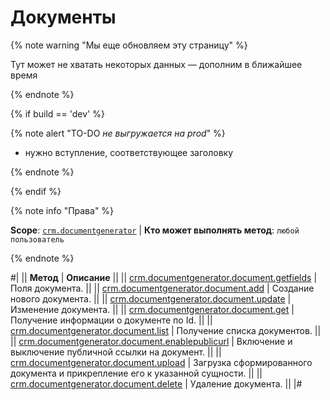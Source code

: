 # Документы

{% note warning "Мы еще обновляем эту страницу" %}

Тут может не хватать некоторых данных — дополним в ближайшее время

{% endnote %}

{% if build == 'dev' %}

{% note alert "TO-DO _не выгружается на prod_" %}

- нужно вступление, соответствующее заголовку

{% endnote %}

{% endif %}

{% note info "Права" %}

**Scope**: [`crm.documentgenerator`](../../../scopes/permissions.md) | **Кто может выполнять метод**: `любой пользователь`

{% endnote %}

#|
|| **Метод** | **Описание** ||
|| [crm.documentgenerator.document.getfields](./crm-document-generator-document-get-fields.md) | Поля документа. ||
|| [crm.documentgenerator.document.add](./crm-document-generator-document-add.md) | Создание нового документа. ||
|| [crm.documentgenerator.document.update](./crm-document-generator-document-update.md) | Изменение документа. ||
|| [crm.documentgenerator.document.get](./crm-document-generator-document-get.md) | Получение информации о документе по Id. ||
|| [crm.documentgenerator.document.list](./crm-document-generator-document-list.md) | Получение списка документов. ||
|| [crm.documentgenerator.document.enablepublicurl](./crm-document-generator-document-enable-public-url.md) | Включение и выключение публичной ссылки на документ. ||
|| [crm.documentgenerator.document.upload](./crm-document-generator-document-upload.md) | Загрузка сформированного документа и прикрепление его к указанной сущности. ||
|| [crm.documentgenerator.document.delete](./crm-document-generator-document-delete.md) | Удаление документа. ||
|#
